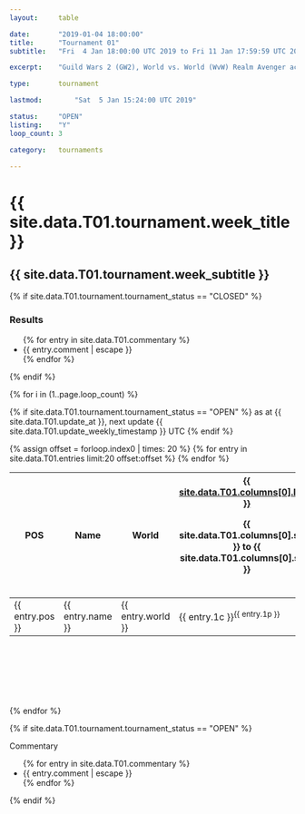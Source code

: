 ```yaml
---
layout:     table

date: 		"2019-01-04 18:00:00"
title: 		"Tournament 01"
subtitle: 	"Fri  4 Jan 18:00:00 UTC 2019 to Fri 11 Jan 17:59:59 UTC 2019"

excerpt:    "Guild Wars 2 (GW2), World vs. World (WvW) Realm Avenger achivement Tournament. \"Every Kill Counts\""

type:       tournament

lastmod: 		"Sat  5 Jan 15:24:00 UTC 2019"

status:     "OPEN"
listing:    "Y"
loop_count: 3

category:   tournaments

---
```

<div class="table_header">
  <h1>{{ site.data.T01.tournament.week_title }}</h1>
  <h2>{{ site.data.T01.tournament.week_subtitle }}</h2>
</div>

{% if site.data.T01.tournament.tournament_status == "CLOSED" %} 
<div class="commentary">
  <h3>Results</h3>
  <ul>
    {% for entry in site.data.T01.commentary %}
    <li class="commentary_list">{{ entry.comment | escape }}</li>
    {% endfor %}
  </ul>
</div>
{% endif %}


{% for i in (1..page.loop_count) %}

{% if site.data.T01.tournament.tournament_status == "OPEN" %} 
<span class="table_nextupdate">as at {{ site.data.T01.update_at }}, next update {{ site.data.T01.update_weekly_timestamp }} UTC</span> 
{% endif %}

<table class="week_table">
  <colgroup>
    <col style="width:18px">
    <col style="width:55px">
    <col style="width:55px">
    <col style="width:14px">
    <col style="width:14px">
    <col style="width:14px">
    <col style="width:14px">
    <col style="width:14px">
    <col style="width:14px">
    <col style="width:14px">
    <col style="width:18px">
  </colgroup>
  <thead>
    <tr>
      <th>POS</th>
      <th class="AlignLeft">Name</th>
      <th class="AlignLeft">World</th>
      <th><div class="label"><a href="{{ site.data.T01.columns[0].url }}">{{ site.data.T01.columns[0].label }}</a><p class="onhover">{{ site.data.T01.columns[0].start }} to {{ site.data.T01.columns[0].stop }}</p></div>​</th>
      <th><div class="label"><a href="{{ site.data.T01.columns[1].url }}">{{ site.data.T01.columns[1].label }}</a><p class="onhover">{{ site.data.T01.columns[1].start }} to {{ site.data.T01.columns[1].stop }}</p></div>​</th>
      <th><div class="label"><a href="{{ site.data.T01.columns[2].url }}">{{ site.data.T01.columns[2].label }}</a><p class="onhover">{{ site.data.T01.columns[2].start }} to {{ site.data.T01.columns[2].stop }}</p></div>​</th>
      <th><div class="label"><a href="{{ site.data.T01.columns[3].url }}">{{ site.data.T01.columns[3].label }}</a><p class="onhover">{{ site.data.T01.columns[3].start }} to {{ site.data.T01.columns[3].stop }}</p></div>​</th>
      <th><div class="label"><a href="{{ site.data.T01.columns[4].url }}">{{ site.data.T01.columns[4].label }}</a><p class="onhover">{{ site.data.T01.columns[4].start }} to {{ site.data.T01.columns[4].stop }}</p></div>​</th>
      <th><div class="label"><a href="{{ site.data.T01.columns[5].url }}">{{ site.data.T01.columns[5].label }}</a><p class="onhover">{{ site.data.T01.columns[5].start }} to {{ site.data.T01.columns[5].stop }}</p></div>​</th>
      <th><div class="label"><a href="{{ site.data.T01.columns[6].url }}">{{ site.data.T01.columns[6].label }}</a><p class="onhover">{{ site.data.T01.columns[6].start }} to {{ site.data.T01.columns[6].stop }}</p></div>​</th>
      <th>Total</th>
    </tr>
  </thead>
  {% assign offset = forloop.index0 | times: 20 %}
  <tbody>
    {% for entry in site.data.T01.entries limit:20 offset:offset %}
      <tr>
        <td class="pl{{ entry.pos }}">{{ entry.pos }}</td>
        <td class="AlignLeft">{{ entry.name }}</td>
        <td class="AlignLeft">{{ entry.world }}</td>
        <td class="pl{{ entry.1p }}">{{ entry.1c }}<sup>{{ entry.1p }}</sup></td>
        <td class="pl{{ entry.2p }}">{{ entry.2c }}<sup>{{ entry.2p }}</sup></td>
        <td class="pl{{ entry.3p }}">{{ entry.3c }}<sup>{{ entry.3p }}</sup></td>
        <td class="pl{{ entry.4p }}">{{ entry.4c }}<sup>{{ entry.4p }}</sup></td>
        <td class="pl{{ entry.5p }}">{{ entry.5c }}<sup>{{ entry.5p }}</sup></td>
        <td class="pl{{ entry.6p }}">{{ entry.6c }}<sup>{{ entry.6p }}</sup></td>
        <td class="pl{{ entry.7p }}">{{ entry.7c }}<sup>{{ entry.7p }}</sup></td>
        <td>{{ entry.total }}</td>
      </tr>
    {% endfor %}  
  </tbody>
</table>
<div class="leaderboard">
  <script async src="//pagead2.googlesyndication.com/pagead/js/adsbygoogle.js"></script>
  <!-- 728x90 -->
  <ins class="adsbygoogle"
       style="display:inline-block;width:728px;height:90px"
       data-ad-client="ca-pub-3274917281288240"
       data-ad-slot="3870538733"></ins>
  <script>
  (adsbygoogle = window.adsbygoogle || []).push({});
  </script>  
</div>
<br />
{% endfor %}

{% if site.data.T01.tournament.tournament_status == "OPEN" %} 
<div class="commentary">
  <span class="commentary_title">Commentary</span>
  <ul>
    {% for entry in site.data.T01.commentary %}
    <li class="commentary_list">{{ entry.comment | escape }}</li>
    {% endfor %}
  </ul>
</div>
{% endif %}




